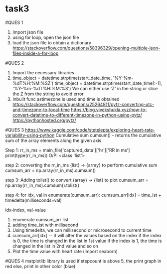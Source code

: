 # task3

#QUES 1
1. Import json file
2. using for loop, open the json file 
3. load the json file to obtain a dictionary
https://stackoverflow.com/questions/58396329/opening-multiple-json-files-inside-a-for-loop


#QUES 2
1. Import the necessary libraries 
2. time_object = datetime.strptime(start_date_time, '%Y-%m-%dT%H:%M:%SZ')
time_object = datetime.strptime(start_date_time[:-1], '%Y-%m-%dT%H:%M:%S')
We can either use 'Z' in the string or slice the Z from the string to avoid error
3. Inbuilt func astimezone is used and time is obtained
https://stackoverflow.com/questions/25264811/pytz-converting-utc-and-timezone-to-local-time
https://blog.vivekshukla.xyz/how-to-convert-datetime-to-different-timezone-in-python-using-pytz/
https://pythonhosted.org/pytz/


#QUES 3
https://www.kaggle.com/code/stetelepta/exploring-heart-rate-variability-using-python
Cumulative sum 
cumsum() - returns the cumulative sum of the array elements along the given axis

Step 1: 
rr_in_ms = main_file['captured_data']['hr']['RR in ms']
print(type(rr_in_ms))
O/P: <class 'list'>

step 2:
converting the rr_in_ms {list} -> {array} to perform cumulative sum
cumsum_arr = np.array(rr_in_ms).cumsum()

step 3:
Adding tolist() to convert {array} -> {list} to plot
cumsum_arr = np.array(rr_in_ms).cumsum().tolist()

step 4:
for idx, val in enumerate(cumsum_arr):
  cumsum_arr[idx] = time_ist + timedelta(milliseconds=val) 

idx-index, val-value
1. enumerate cumsum_arr list
2. adding time_ist with millisecond
3. Using timedelta, we can millisecond or microsecond to current time
4. cumsum_arr[idx] -- it will alter the values based on the index 
if the index is 0, the time is changed in the list in 1st value
if the index is 1, the time is changed in the list in 2nd value and so on
5. Plot the time value with heart rate (import seaborn)


#QUES 4 
matplotlib library is used
if stepcount is above 5, the print graph in red
else, print in other color (blue) 
